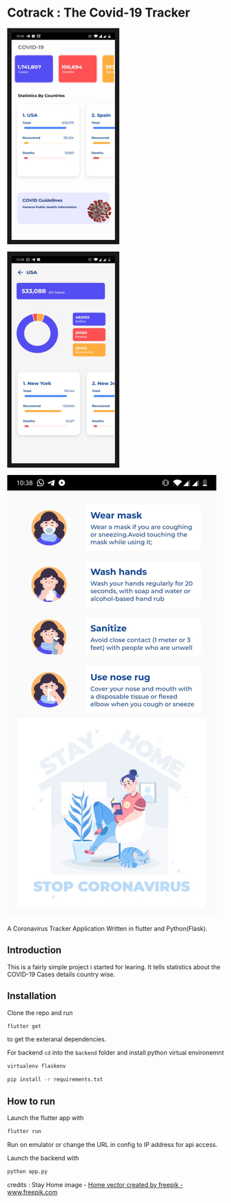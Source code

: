 # Cotrack : The Covid-19 Tracker



<img src="./images/screen1.jpeg" 
alt="IMAGE ALT TEXT HERE" width="240" height="480" border="10" />

<img src="images/details.jpeg" 
alt="IMAGE ALT TEXT HERE" width="240" height="480" border="10" />

<img src="./images/awareness.jpeg" 
alt="IMAGE ALT TEXT HERE" />

A Coronavirus Tracker Application Written in flutter and Python(Flask).

## Introduction
This is a fairly simple project i started for learing. It tells statistics about the COVID-19 Cases details country wise. 

## Installation
Clone the repo and run 
```sh 
flutter get
``` 
to get the exteranal dependencies.

For backend `cd` into the `backend` folder and install python virtual environemnt
```sh 
virtualenv flaskenv
```
```sh
pip install -r requirements.txt
```

## How to run

Launch the flutter app with 
```sh 
flutter run
```

Run on emulator or change the URL in config to IP address for api access.

Launch the backend with
```sh 
python app.py
```


credits : 
Stay Home image - <a href="https://www.freepik.com/free-photos-vectors/home">Home vector created by freepik - www.freepik.com</a>